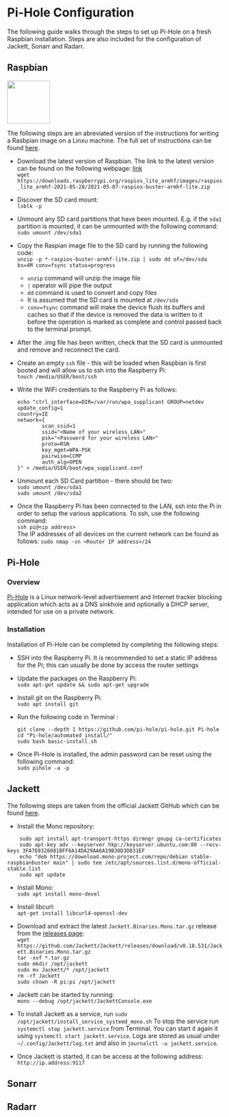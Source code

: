 # Pi-Hole Configuration

The following guide walks through the steps to set up Pi-Hole on a fresh Raspbian installation. Steps are also included for the configuration of Jackett, Sonarr and Radarr.

## Raspbian

<img src="https://www.raspberrypi.org/app/uploads/2018/03/RPi-Logo-Reg-SCREEN.png" alt="" width="100 px">

The following steps are an abreviated version of the instructions for writing a Rasbpian image on a Linxu machine. The full set of instructions can be found [here](https://www.raspberrypi.org/documentation/installation/installing-images/linux.md).

- Download the latest version of Raspbian. The link to the latest version can be found on the following webpage: [link](https://www.raspberrypi.org/software/operating-systems/)  
`wget https://downloads.raspberrypi.org/raspios_lite_armhf/images/raspios_lite_armhf-2021-05-28/2021-05-07-raspios-buster-armhf-lite.zip`

- Discover the SD card mount:  
`lsblk -p`

- Unmount any  SD card partitions that have been mounted. E.g. if the `sda1` partition is mounted, it can be unmounted with the following command:    
`sudo umount /dev/sda1`

- Copy the Raspian image file to the SD card by running the following code:    
`unzip -p *-raspios-buster-armhf-lite.zip | sudo dd of=/dev/sda bs=4M conv=fsync status=progress`
  - `unzip` command will unzip the image file
  - `|` operator will pipe the output
  - `dd` command is used to convert and copy files
  - It is assumed that the SD card is mounted at `/dev/sda`
  - `conv=fsync` command will make  the device flush its buffers and caches so that if the device is removed the data is written to it before the operation is marked as complete and control passed back to the terminal prompt.


- After the .img file has been written, check that the SD card is unmounted and remove and reconnect the card.

- Create an empty `ssh` file - this will be loaded when Raspbian is first booted and will allow us to ssh into the Raspberry Pi:    
`touch /media/USER/boot/ssh`

- Write the WiFi credentials to the Raspberry Pi as follows:    
    ```
    echo "ctrl_interface=DIR=/var/run/wpa_supplicant GROUP=netdev
    update_config=1
    country=IE
    network={
            scan_ssid=1
            ssid="<Name of your wireless LAN>"
            psk="<Password for your wireless LAN>"
            proto=RSN
            key_mgmt=WPA-PSK
            pairwise=CCMP
            auth_alg=OPEN
    }" > /media/USER/boot/wpa_supplicant.conf
    ```
- Unmount each SD Card partition - there should be two:    
`sudo umount /dev/sda1`    
`sudo umount /dev/sda2`

- Once the Raspberry Pi has been connected to the LAN, ssh into the Pi in order to setup the various applications. To ssh, use the following command:    
`ssh pi@<ip address>`    
The IP addresses of all devices on the current network can be found as follows:
`sudo nmap -sn <Router IP address>/24`

## Pi-Hole

### Overview

[Pi-Hole](https://pi-hole.net/) is a Linux network-level advertisement and Internet tracker blocking application which acts as a DNS sinkhole and optionally a DHCP server, intended for use on a private network.

### Installation

Installation of Pi-Hole can be completed by completing the following steps:

- SSH into the Raspberry Pi. It is recommended to set a static IP address for the Pi; this can usually be done by access the router settings

- Update the packages on the Raspberry Pi:    
`sudo apt-get update && sudo apt-get upgrade`

- Install git on the Raspberry Pi:    
`sudo apt install git`

- Run the following code in Terminal :
    ```
    git clone --depth 1 https://github.com/pi-hole/pi-hole.git Pi-hole
    cd "Pi-hole/automated install/"
    sudo bash basic-install.sh
    ```

- Once Pi-Hole is installed, the admin password can be reset using the following command:   
`sudo pihole -a -p`

## Jackett

The following steps are taken from the official Jackett GitHub which can be found [here](https://github.com/Jackett/Jackett/blob/master/README.md).


- Install the Mono repository:    
```
    sudo apt install apt-transport-https dirmngr gnupg ca-certificates
    sudo apt-key adv --keyserver hkp://keyserver.ubuntu.com:80 --recv-keys 3FA7E0328081BFF6A14DA29AA6A19B38D3D831EF
    echo "deb https://download.mono-project.com/repo/debian stable-raspbianbuster main" | sudo tee /etc/apt/sources.list.d/mono-official-stable.list
    sudo apt update
```

- Install Mono:    
`sudo apt install mono-devel`

- Install libcurl:    
`apt-get install libcurl4-openssl-dev`

- Download and extract the latest `Jackett.Binaries.Mono.tar.gz` release from the [releases page](https://github.com/Jackett/Jackett/releases):    
`wget https://github.com/Jackett/Jackett/releases/download/v0.18.531/Jackett.Binaries.Mono.tar.gz`    
`tar -xvf *.tar.gz`    
`sudo mkdir /opt/jackett`    
`sudo mv Jackett/* /opt/jackett`    
`rm -rf Jackett`    
`sudo chown -R pi:pi /opt/jackett`    

- Jackett can be started by running:    
`mono --debug /opt/jackett/JackettConsole.exe`

- To install Jackett as a service, run `sudo /opt/jackett/install_service_systemd_mono.sh` To stop the service run `systemctl stop jackett.service` from Terminal. You can start it again it using `systemctl start jackett.service`. Logs are stored as usual under `~/.config/Jackett/log.txt` and also in `journalctl -u jackett.service`.

- Once Jackett is started, it can be access at the following address:    
`http://ip.address:9117` 


## Sonarr


## Radarr





